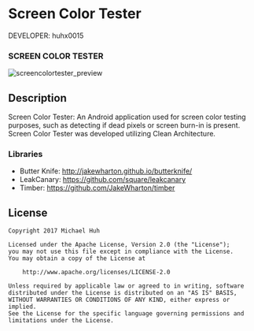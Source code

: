 Screen Color Tester
=============================

DEVELOPER: huhx0015

### SCREEN COLOR TESTER
![screencolortester_preview](https://cloud.githubusercontent.com/assets/1645482/26298546/8ec365bc-3e8c-11e7-8e75-9342fcff8868.gif)

## Description

Screen Color Tester: An Android application used for screen color testing purposes, such as detecting if dead pixels or screen burn-in is present. Screen Color Tester was developed utilizing Clean Architecture.

### Libraries

* Butter Knife: http://jakewharton.github.io/butterknife/
* LeakCanary: https://github.com/square/leakcanary
* Timber: https://github.com/JakeWharton/timber

## License

    Copyright 2017 Michael Huh

    Licensed under the Apache License, Version 2.0 (the "License");
    you may not use this file except in compliance with the License.
    You may obtain a copy of the License at

        http://www.apache.org/licenses/LICENSE-2.0

    Unless required by applicable law or agreed to in writing, software
    distributed under the License is distributed on an "AS IS" BASIS,
    WITHOUT WARRANTIES OR CONDITIONS OF ANY KIND, either express or implied.
    See the License for the specific language governing permissions and
    limitations under the License.